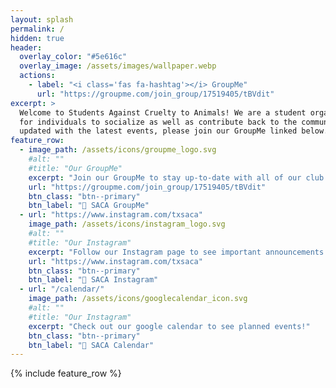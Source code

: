 ```yaml
---
layout: splash
permalink: /
hidden: true
header:
  overlay_color: "#5e616c"
  overlay_image: /assets/images/wallpaper.webp
  actions:
    - label: "<i class='fas fa-hashtag'></i> GroupMe"
      url: "https://groupme.com/join_group/17519405/tBVdit"
excerpt: >
  Welcome to Students Against Cruelty to Animals! We are a student organization at UT Austin that provides a space
  for individuals to socialize as well as contribute back to the community by advocating for veganism. To stay
  updated with the latest events, please join our GroupMe linked below.<br />
feature_row:
  - image_path: /assets/icons/groupme_logo.svg
    #alt: ""
    #title: "Our GroupMe"
    excerpt: "Join our GroupMe to stay up-to-date with all of our club details!"
    url: "https://groupme.com/join_group/17519405/tBVdit"
    btn_class: "btn--primary"
    btn_label: "🔗 SACA GroupMe"
  - url: "https://www.instagram.com/txsaca"
    image_path: /assets/icons/instagram_logo.svg
    #alt: ""
    #title: "Our Instagram"
    excerpt: "Follow our Instagram page to see important announcements!"
    url: "https://www.instagram.com/txsaca"
    btn_class: "btn--primary"
    btn_label: "🔗 SACA Instagram"
  - url: "/calendar/"
    image_path: /assets/icons/googlecalendar_icon.svg
    #alt: ""
    #title: "Our Instagram"
    excerpt: "Check out our google calendar to see planned events!"
    btn_class: "btn--primary"
    btn_label: "🔗 SACA Calendar"      
---
```


{% include feature_row %}